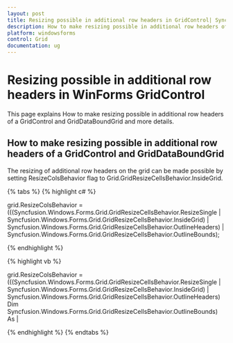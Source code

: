 ```yaml
---
layout: post
title: Resizing possible in additional row headers in GridControl| Syncfusion
description: How to make resizing possible in additional row headers of Syncfusion Windows Forms Grid control, and more.
platform: windowsforms
control: Grid
documentation: ug
---
```


# Resizing possible in additional row headers in WinForms GridControl

This page explains How to make resizing possible in additional row headers of a GridControl and GridDataBoundGrid and more details.

## How to make resizing possible in additional row headers of a GridControl and GridDataBoundGrid

The resizing of additional row headers on the grid can be made possible by setting ResizeColsBehavior flag to Grid.GridResizeCellsBehavior.InsideGrid.

{% tabs %}
{% highlight c# %}

grid.ResizeColsBehavior = (((Syncfusion.Windows.Forms.Grid.GridResizeCellsBehavior.ResizeSingle
| Syncfusion.Windows.Forms.Grid.GridResizeCellsBehavior.InsideGrid)
| Syncfusion.Windows.Forms.Grid.GridResizeCellsBehavior.OutlineHeaders)
| Syncfusion.Windows.Forms.Grid.GridResizeCellsBehavior.OutlineBounds);

{% endhighlight %}

{% highlight vb %}

grid.ResizeColsBehavior = (((Syncfusion.Windows.Forms.Grid.GridResizeCellsBehavior.ResizeSingle
| Syncfusion.Windows.Forms.Grid.GridResizeCellsBehavior.InsideGrid)
| Syncfusion.Windows.Forms.Grid.GridResizeCellsBehavior.OutlineHeaders)
Dim Syncfusion.Windows.Forms.Grid.GridResizeCellsBehavior.OutlineBounds) As |

{% endhighlight %}
{% endtabs %}